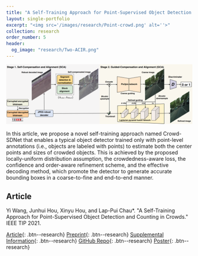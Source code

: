 ```yaml
---
title: "A Self-Training Approach for Point-Supervised Object Detection and Counting in Crowds, IEEE TIP, 2021"
layout: single-portfolio
excerpt: "<img src='/images/research/Point-crowd.png' alt=''>"
collection: research
order_number: 5
header: 
  og_image: "research/Two-ACIR.png"
---
```


![](/images/research/Two-ACIR.png)

In this article, we propose a novel self-training approach named Crowd-SDNet that enables a typical object detector trained only with point-level annotations (i.e., objects are labeled with points) to estimate both the center points and sizes of crowded objects. This is achieved by the proposed locally-uniform distribution assumption, the crowdedness-aware loss, the confidence and order-aware refinement scheme, and the effective decoding method, which promote the detector to generate accurate bounding boxes in a coarse-to-fine and end-to-end manner.

## Article

Yi Wang, Junhui Hou, Xinyu Hou, and Lap-Pui Chau*. "A Self-Training Approach for Point-Supervised Object Detection and Counting in Crowds." IEEE TIP 2021.

[Article](https://ieeexplore.ieee.org/abstract/document/9347744){: .btn--research} [Preprint](https://arxiv.org/abs/2007.12831){: .btn--research} [Supplemental Information](){: .btn--research} [GitHub Repo](https://github.com/WangyiNTU/Point-supervised-crowd-detection){: .btn--research} [Poster](){: .btn--research}
